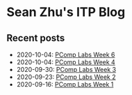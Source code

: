 # Sean Zhu's ITP Blog

## Recent posts

- 2020-10-04: [PComp Labs Week 6](https://szhu.github.io/itp-blog/posts/2020-10-21-pcomp.html)
- 2020-10-04: [PComp Labs Week 4](https://szhu.github.io/itp-blog/posts/2020-10-07-pcomp.html)
- 2020-09-30: [PComp Labs Week 3](posts/2020-09-30-pcomp.md)
- 2020-09-23: [PComp Labs Week 2](posts/2020-09-23-pcomp.md)
- 2020-09-16: [PComp Labs Week 1](posts/2020-09-16-pcomp.md)
